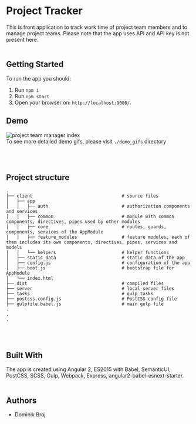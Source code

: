# Project Tracker

This is front application to track work time of project team members and to manage project teams. Please note that the app uses API and API key is not present here.
<br/><br/>

## Getting Started

To run the app you should:

1. Run ```npm i```
2. Run ```npm start```
3. Open your browser on: ```http://localhost:9000/```.


## Demo

![project team manager index](./demo_gifs/9.Demo.gif)
<br/>
To see more detailed demo gifs, please visit ```./demo_gifs``` directory

<br/><br/>


## Project structure
```
.  
├── client                                  # source files  
│   ├── app                                  
│   │   ├── auth                            # authorization components and services
│   │   ├── common                          # module with common components, directives, pipes used by other modules
│   │   ├── core                            # routes, guards, components, services of the AppModule
│   │   ├── feature_modules                 # feature modules, each of them includes its own components, directives, pipes, services and models
│   │   └── helpers                         # helper functions
│   ├── static_data                         # static data of the app
│   ├── config.js                           # configuration of the app
│   ├── boot.js                             # bootstrap file for AppModule
│   └── index.html  
├── dist                                    # compiled files   
├── server                                  # local server files            
├── tasks                                   # gulp tasks
├── postcss.config.js                       # PostCSS config file
├── gulpfile.babel.js                       # main gulp file
.
.
.
```
<br/><br/>

## Built With

The app is created using Angular 2, ES2015 with Babel, SemanticUI, PostCSS, SCSS, Gulp, Webpack, Express, angular2-babel-esnext-starter.
<br/><br/>

## Authors

* Dominik Broj
